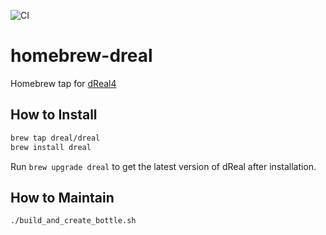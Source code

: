 ![CI](https://github.com/dreal/homebrew-dreal/workflows/CI/badge.svg)

homebrew-dreal
=============

Homebrew tap for [dReal4][dreal4]

[dreal4]: https://github.com/dreal/dreal4

How to Install
--------------

```bash
brew tap dreal/dreal
brew install dreal
```

Run ``brew upgrade dreal`` to get the latest version of dReal after installation.

How to Maintain
---------------

```bash
./build_and_create_bottle.sh
```
